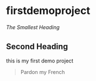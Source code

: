 # firstdemoproject
###### The Smallest Heading
## Second Heading
this is my first demo project
> Pardon my French
